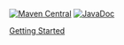 [![Maven Central](https://img.shields.io/maven-central/v/org.simpleflatmapper/sfm-springjdbc.svg)](https://maven-badges.herokuapp.com/maven-central/org.simpleflatmapper/sfm-springjdbc)
[![JavaDoc](https://img.shields.io/badge/javadoc-3.0-blue.svg)](http://www.javadoc.io/doc/org.simpleflatmapper/sfm-springjdbc)


[Getting Started](http://simpleflatmapper.org/0104-getting-started-springjdbc.html)

